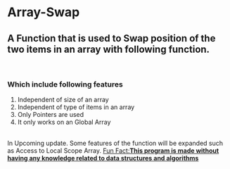 # Array-Swap

<h2>A Function that is used to Swap position of the two items in an array with following function.</h2><br>
<h3>Which include following features</h3>
<ol>
  <li>Independent of size of an array                                 </li>
  <li>Independent of type of items in an array                        </li>
  <li> Only Pointers are used </li>
   <li>It only works on an Global Array</li>
</ol>
<br>
In Upcoming update. Some features of the function will be expanded such as
 Access to Local Scope Array.
<u>Fun Fact<u>:<b>This program is made without having any knowledge related to data structures and algorithms<b>
